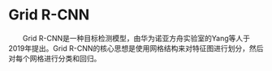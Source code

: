 # Grid R-CNN
&emsp;&emsp;Grid R-CNN是一种目标检测模型，由华为诺亚方舟实验室的Yang等人于2019年提出。Grid R-CNN的核心思想是使用网格结构来对特征图进行划分，然后对每个网格进行分类和回归。